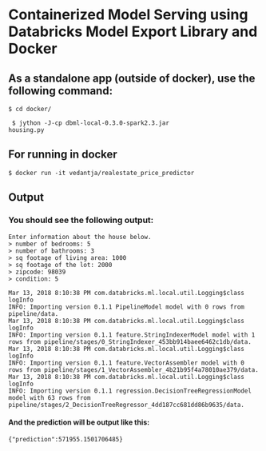 # Containerized Model Serving using Databricks Model Export Library and Docker

## As a standalone app (outside of docker), use the following command:

<code>$ cd docker/ </code>

<code> $ jython -J-cp dbml-local-0.3.0-spark2.3.jar housing.py</code>


## For running in docker


<code>$ docker run -it vedantja/realestate_price_predictor</code>

## Output
### You should see the following output:
```
Enter information about the house below.
> number of bedrooms: 5 
> number of bathrooms: 3 
> sq footage of living area: 1000
> sq footage of the lot: 2000
> zipcode: 98039
> condition: 5
```
```
Mar 13, 2018 8:10:38 PM com.databricks.ml.local.util.Logging$class logInfo
INFO: Importing version 0.1.1 PipelineModel model with 0 rows from pipeline/data.
Mar 13, 2018 8:10:38 PM com.databricks.ml.local.util.Logging$class logInfo
INFO: Importing version 0.1.1 feature.StringIndexerModel model with 1 rows from pipeline/stages/0_StringIndexer_453bb914baee6462c1db/data.
Mar 13, 2018 8:10:38 PM com.databricks.ml.local.util.Logging$class logInfo
INFO: Importing version 0.1.1 feature.VectorAssembler model with 0 rows from pipeline/stages/1_VectorAssembler_4b21b95f4a78010ae379/data.
Mar 13, 2018 8:10:38 PM com.databricks.ml.local.util.Logging$class logInfo
INFO: Importing version 0.1.1 regression.DecisionTreeRegressionModel model with 63 rows from pipeline/stages/2_DecisionTreeRegressor_4dd187cc681dd86b9635/data.
```

#### And the prediction will be output like this: 
``` 
{"prediction":571955.1501706485} 
```

